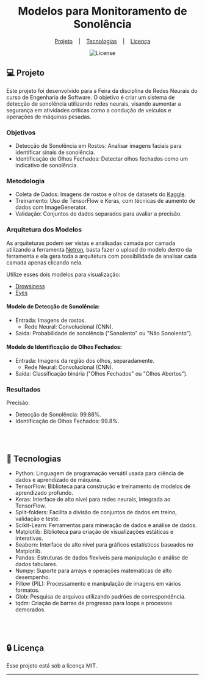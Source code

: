<h1 align="center">Modelos para Monitoramento de Sonolência</h1>

<div align="center">

  [Projeto](#projeto) 
  &nbsp;&nbsp;&nbsp;|&nbsp;&nbsp;&nbsp;
  [Tecnologias](#tecnologias)
  &nbsp;&nbsp;&nbsp;|&nbsp;&nbsp;&nbsp;
  [Licença](#license)

</div>

<p align="center">
  <img alt="License" src="https://img.shields.io/static/v1?label=license&message=MIT&color=49AA26&labelColor=000000">
</p>


## 💻 Projeto <a name = "projeto"></a>

Este projeto foi desenvolvido para a Feira da disciplina de Redes Neurais do curso de Engenharia de Software. O objetivo é criar um sistema de detecção de sonolência utilizando redes neurais, visando aumentar a segurança em atividades críticas como a condução de veículos e operações de máquinas pesadas.

### Objetivos

- Detecção de Sonolência em Rostos: Analisar imagens faciais para identificar sinais de sonolência.
- Identificação de Olhos Fechados: Detectar olhos fechados como um indicativo de sonolência.

### Metodologia

- Coleta de Dados: Imagens de rostos e olhos de datasets do [Kaggle](kaggle.com/).
- Treinamento: Uso de TensorFlow e Keras, com técnicas de aumento de dados com ImageGenerator.
- Validação: Conjuntos de dados separados para avaliar a precisão.

### Arquitetura dos Modelos

As arquiteturas podem ser vistas e analisadas camada por camada utilizando a ferramenta [Netron](https://netron.app), basta fazer o upload do modelo dentro da ferramenta e ela gera toda a arquitetura com possibilidade de analisar cada camada apenas clicando nela.

Utilize esses dois modelos para visualização:
- [Drowsiness](./src/models/drowsy/drowsiness_model.h5)
- [Eyes](./src/models/eyes/eyes_model_acc_99.8.h5)

#### Modelo de Detecção de Sonolência:

- Entrada: Imagens de rostos.
  - Rede Neural: Convolucional (CNN).
- Saída: Probabilidade de sonolência ("Sonolento" ou "Não Sonolento").

#### Modelo de Identificação de Olhos Fechados:

- Entrada: Imagens da região dos olhos, separadamente.
  - Rede Neural: Convolucional (CNN).
- Saída: Classificação binária ("Olhos Fechados" ou "Olhos Abertos").

### Resultados

Precisão:
- Detecção de Sonolência: 99.86%.
- Identificação de Olhos Fechados: 99.8%.

<br>
<br>

## 🚀 Tecnologias <a name = "tecnologias"></a>

- Python: Linguagem de programação versátil usada para ciência de dados e aprendizado de máquina.
- TensorFlow: Biblioteca para construção e treinamento de modelos de aprendizado profundo.
- Keras: Interface de alto nível para redes neurais, integrada ao TensorFlow.
- Split-folders: Facilita a divisão de conjuntos de dados em treino, validação e teste.
- Scikit-Learn: Ferramentas para mineração de dados e análise de dados.
- Matplotlib: Biblioteca para criação de visualizações estáticas e interativas.
- Seaborn: Interface de alto nível para gráficos estatísticos baseados no Matplotlib.
- Pandas: Estruturas de dados flexíveis para manipulação e análise de dados tabulares.
- Numpy: Suporte para arrays e operações matemáticas de alto desempenho.
- Pillow (PIL): Processamento e manipulação de imagens em vários formatos.
- Glob: Pesquisa de arquivos utilizando padrões de correspondência.
- tqdm: Criação de barras de progresso para loops e processos demorados.

<br>
<br>


##  🔒 Licença

Esse projeto está sob a licença MIT.

<hr>
